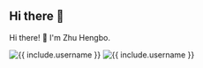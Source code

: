## Hi there 👋

<!--
**hubblezzhu/hubblezzhu** is a ✨ _special_ ✨ repository because its `README.md` (this file) appears on your GitHub profile.

Here are some ideas to get you started:

- 🔭 I’m currently working on ISCAS
-->


Hi there! 👋 I'm Zhu Hengbo.

<img
  class="repo-img-light w-100"
  alt="{{ include.username }}"
  src="https://github-readme-stats.vercel.app/api/?username={{ include.username }}&theme={{ site.repo_theme_light }}&show_icons=true"
/>
<img
  class="repo-img-dark w-100"
  alt="{{ include.username }}"
  src="https://github-readme-stats.vercel.app/api/?username={{ include.username }}&theme={{ site.repo_theme_dark }}&show_icons=true"
/>
